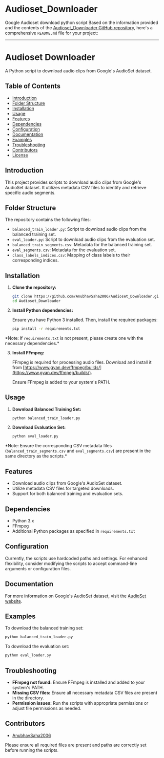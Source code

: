 # Audioset_Downloader
Google Audioset download python script
Based on the information provided and the contents of the [Audioset\_Downloader GitHub repository](https://github.com/AnubhavSaha2006/Audioset_Downloader), here's a comprehensive `README.md` file for your project:

---

# Audioset Downloader

A Python script to download audio clips from Google's AudioSet dataset.

## Table of Contents

* [Introduction](#introduction)
* [Folder Structure](#folder-structure)
* [Installation](#installation)
* [Usage](#usage)
* [Features](#features)
* [Dependencies](#dependencies)
* [Configuration](#configuration)
* [Documentation](#documentation)
* [Examples](#examples)
* [Troubleshooting](#troubleshooting)
* [Contributors](#contributors)
* [License](#license)

## Introduction

This project provides scripts to download audio clips from Google's AudioSet dataset. It utilizes metadata CSV files to identify and retrieve specific audio segments.

## Folder Structure

The repository contains the following files:

* `balanced_train_loader.py`: Script to download audio clips from the balanced training set.
* `eval_loader.py`: Script to download audio clips from the evaluation set.
* `balanced_train_segments.csv`: Metadata for the balanced training set.
* `eval_segments.csv`: Metadata for the evaluation set.
* `class_labels_indices.csv`: Mapping of class labels to their corresponding indices.

## Installation

1. **Clone the repository:**

   ```bash
   git clone https://github.com/AnubhavSaha2006/Audioset_Downloader.git
   cd Audioset_Downloader
   ```



2. **Install Python dependencies:**

   Ensure you have Python 3 installed. Then, install the required packages:

   ```bash
   pip install -r requirements.txt
   ```



\*Note: If `requirements.txt` is not present, please create one with the necessary dependencies.\*

3. **Install FFmpeg:**

   FFmpeg is required for processing audio files. Download and install it from [https://www.gyan.dev/ffmpeg/builds/](https://www.gyan.dev/ffmpeg/builds/).

   Ensure FFmpeg is added to your system's PATH.

## Usage

1. **Download Balanced Training Set:**

   ```bash
   python balanced_train_loader.py
   ```



2. **Download Evaluation Set:**

   ```bash
   python eval_loader.py
   ```



\*Note: Ensure the corresponding CSV metadata files (`balanced_train_segments.csv` and `eval_segments.csv`) are present in the same directory as the scripts.\*

## Features

* Download audio clips from Google's AudioSet dataset.
* Utilize metadata CSV files for targeted downloads.
* Support for both balanced training and evaluation sets.

## Dependencies

* Python 3.x
* FFmpeg
* Additional Python packages as specified in `requirements.txt`

## Configuration

Currently, the scripts use hardcoded paths and settings. For enhanced flexibility, consider modifying the scripts to accept command-line arguments or configuration files.

## Documentation

For more information on Google's AudioSet dataset, visit the [AudioSet website](https://research.google.com/audioset/).

## Examples

To download the balanced training set:

```bash
python balanced_train_loader.py
```



To download the evaluation set:

```bash
python eval_loader.py
```



## Troubleshooting

* **FFmpeg not found:** Ensure FFmpeg is installed and added to your system's PATH.
* **Missing CSV files:** Ensure all necessary metadata CSV files are present in the directory.
* **Permission issues:** Run the scripts with appropriate permissions or adjust file permissions as needed.

## Contributors
* [AnubhavSaha2006](https://github.com/AnubhavSaha2006)

Please ensure all required files are present and paths are correctly set before running the scripts.
